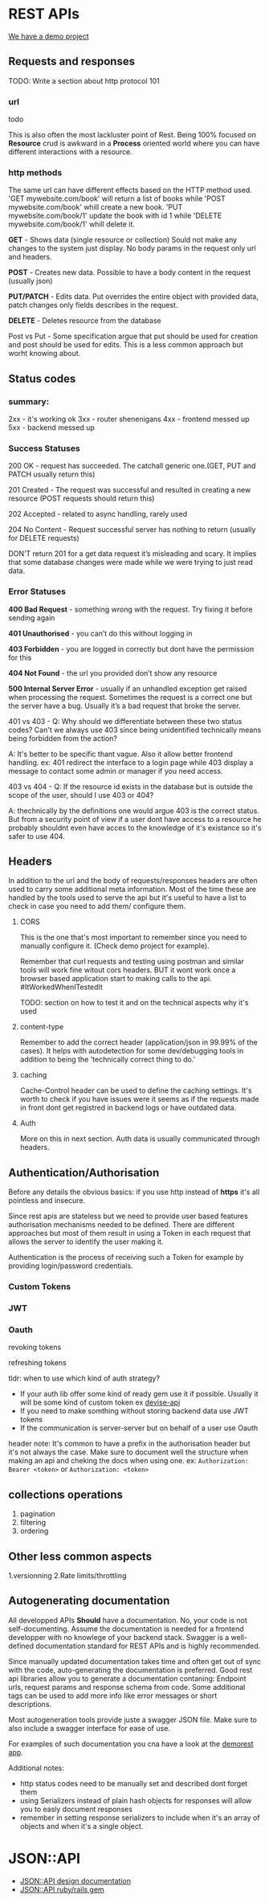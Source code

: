 # REST APIs

[We have a demo project](https://github.com/2N-IT/DemoRest)

## Requests and responses

TODO: Write a section about http protocol 101

### url

todo

This is also often the most lackluster point of Rest. Being 100% focused on **Resource** crud is awkward in a **Process** oriented world where you can have different interactions with a resource.

### http methods

The same url can have different effects based on the HTTP method used.
'GET mywebsite.com/book' will return a list of books while 'POST mywebsite.com/book' whill create a new book. 'PUT mywebsite.com/book/1' update the book with id 1 while 'DELETE mywebsite.com/book/1' whill delete it. 

**GET** - Shows data (single resource or collection) Sould not make any changes to the system just display. No body params in the request only url and headers.

**POST** - Creates new data. Possible to have a body content in the request (usually json)

**PUT/PATCH** - Edits data. Put overrides the entire object with provided data, patch changes only fields describes in the request.

**DELETE** - Deletes resource from the database

Post vs Put - Some specification argue that put should be used for creation and post should be used for edits. This is a less common approach but worht knowing about.

## Status codes

### summary:

2xx - it's working ok
3xx - router shenenigans
4xx - frontend messed up
5xx - backend messed up

### Success Statuses

200 OK - request has succeeded. The catchall generic one.(GET, PUT and PATCH usually return this)

201 Created - The request was successful and resulted in creating a new resource (POST requests should return this)

202 Accepted - related to async handling, rarely used

204 No Content - Request successful server has nothing to return (usually for DELETE requests)

DON’T return 201 for a get data request it’s misleading and scary. It implies that some database changes were made while we were trying to just read data.

### Error Statuses

**400 Bad Request** - something wrong with the request. Try fixing it before sending again

**401 Unauthorised** - you can’t do this without logging in

**403 Forbidden** - you are logged in correctly but dont have the permission for this

**404 Not Found** - the url you provided don’t show any resource

**500 Internal Server Error** - usually if an unhandled exception get raised when processing the request. Sometimes the request is a correct one but the server have a bug. Usually it’s a bad request that broke the server.

401 vs 403 - Q: Why should we differentiate between these two status codes? Can't we always use 403 since being unidentified technically means being forbidden from the action?

A: It's better to be specific thant vague. Also it allow better frontend handling. ex: 401 redirect the interface to a login page while 403 display a message to contact some admin or manager if you need access.

403 vs 404 - Q: If the resource id exists in the database but is outside the scope of the user, should I use 403 or 404?

A: thechnically by the definitions one would argue 403 is the correct status. But from a security point of view if a user dont have access to a resource he probably shouldnt even have acces to the knowledge of it's existance so it's safer to use 404.

## Headers

In addition to the url and the body of requests/responses headers are often used to carry some additional meta information. Most of the time these are handled by the tools used to serve the api but it's useful to have a list to check in case you need to add them/ configure them.

1. CORS

    This is the one that's most important to remember since you need to manually configure it. (Check demo project for example).

    Remember that curl requests and testing using postman and similar tools will work fine witout cors headers. BUT it wont work once a browser based application start to making calls to the api. #ItWorkedWhenITestedIt

    TODO: section on how to test it and on the technical aspects why it's used

2. content-type

    Remember to add the correct header (application/json in 99.99% of the cases). It helps with autodetection for some dev/debugging tools in addition to being the 'technically correct thing to do.'

3. caching

    Cache-Control header can be used to define the caching settings. It's worth to check if you have issues were it seems as if the requests made in front dont get registred in backend logs or have outdated data.

4. Auth

    More on this in next section. Auth data is usually communicated through headers.

## Authentication/Authorisation

Before any details the obvious basics: if you use http instead of **https** it's all pointless and insecure.

Since rest apis are stateless but we need to provide user based features authorisation mechanisms needed to be defined. There are different approaches but most of them result in using a Token in each request that allows the server to identify the user making it.

Authentication is the process of receiving such a Token for example by providing login/password credentials.



### Custom Tokens

### JWT

### Oauth

revoking tokens

refreshing tokens

tldr: when to use which kind of auth strategy?
- If your auth lib offer some kind of ready gem use it if possible. Usually it will be some kind of custom token ex [devise-api](https://github.com/nejdetkadir/devise-api)
- If you need to make somthing without storing backend data use JWT tokens
- If the communication is server-server but on behalf of a user use Oauth

header note: It's common to have a prefix in the authorisation header but it's not always the case. Make sure to document well the structure when making an api and cheking the docs when using one. ex: ```Authorization: Bearer <token>``` or ```Authorization: <token>```

## collections operations

1. pagination
2. filtering
3. ordering

## Other less common aspects

1.versionning
2.Rate limits/throttling


## Autogenerating documentation

All developped APIs **Should** have a documentation. No, your code is not self-documenting. Assume the documentation is needed for a frontend developper with no knowlege of your backend stack.
Swagger is a well-defined documentation standard for REST APIs and is highly recommended.

Since manually updated documentation takes time and often get out of sync with the code, auto-generating the documentation is preferred. Good rest api libraries allow you to generate a documentation contaning: Endpoint urls, request params and response schema from code. Some additional tags can be used to add more info like error messages or short descriptions.

Most autogeneration tools provide juste a swagger JSON file. Make sure to also include a swagger interface for ease of use.

For examples of such documentation you cna have a look at the [demorest app](https://github.com/2N-IT/DemoRest).

Additional notes:
- http status codes need to be manually set and described dont forget them
- using Serializers instead of plain hash objects for responses will allow you to easly document responses
- remember in setting response serializers to include when it's an array of objects and when it's a single object.

# JSON::API

- [JSON::API design documentation](todo)
- [JSON::API ruby/rails gem](todo)
